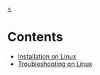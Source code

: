 [<](https://github.com/zi-l/zi-l.github.io/tree/master/_posts)  
# Contents
+ [Installation on Linux](https://github.com/zi-l/zi-l.github.io/tree/master/_posts/automation/2019-09-23-installation-on-linux.md)
+ [Troubleshooting on Linux](https://github.com/zi-l/zi-l.github.io/tree/master/_posts/automation/2019-09-23-troubleshooting-on-linux)
